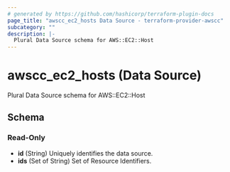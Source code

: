 ```yaml
---
# generated by https://github.com/hashicorp/terraform-plugin-docs
page_title: "awscc_ec2_hosts Data Source - terraform-provider-awscc"
subcategory: ""
description: |-
  Plural Data Source schema for AWS::EC2::Host
---
```


# awscc_ec2_hosts (Data Source)

Plural Data Source schema for AWS::EC2::Host



<!-- schema generated by tfplugindocs -->
## Schema

### Read-Only

- **id** (String) Uniquely identifies the data source.
- **ids** (Set of String) Set of Resource Identifiers.


